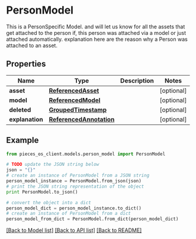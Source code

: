 # PersonModel

This is a PersonSpecific Model. and will let us know for all the assets that get attached to the person if, this person was attached via a model or just attached automatically.  explanation here are the reason why a Person was attached to an asset.

## Properties
Name | Type | Description | Notes
------------ | ------------- | ------------- | -------------
**asset** | [**ReferencedAsset**](ReferencedAsset.md) |  | [optional] 
**model** | [**ReferencedModel**](ReferencedModel.md) |  | [optional] 
**deleted** | [**GroupedTimestamp**](GroupedTimestamp.md) |  | [optional] 
**explanation** | [**ReferencedAnnotation**](ReferencedAnnotation.md) |  | [optional] 

## Example

```python
from pieces_os_client.models.person_model import PersonModel

# TODO update the JSON string below
json = "{}"
# create an instance of PersonModel from a JSON string
person_model_instance = PersonModel.from_json(json)
# print the JSON string representation of the object
print PersonModel.to_json()

# convert the object into a dict
person_model_dict = person_model_instance.to_dict()
# create an instance of PersonModel from a dict
person_model_from_dict = PersonModel.from_dict(person_model_dict)
```
[[Back to Model list]](../README.md#documentation-for-models) [[Back to API list]](../README.md#documentation-for-api-endpoints) [[Back to README]](../README.md)


